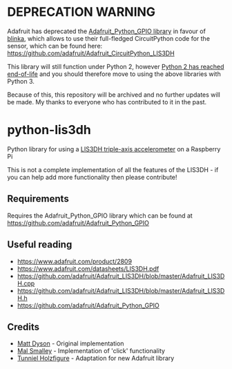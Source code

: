 # **DEPRECATION WARNING**
Adafruit has deprecated the [Adafruit_Python_GPIO library](https://github.com/adafruit/Adafruit_Python_GPIO) in favour of [blinka](https://github.com/adafruit/Adafruit_Blinka), which allows to use their full-fledged CircuitPython code for the sensor, which can be found here: https://github.com/adafruit/Adafruit_CircuitPython_LIS3DH

This library will still function under Python 2, however [Python 2 has reached end-of-life](https://www.python.org/doc/sunset-python-2/) and you should therefore move to using the above libraries with Python 3.

Because of this, this repository will be archived and no further updates will be made. My thanks to everyone who has contributed to it in the past.

# python-lis3dh
Python library for using a [LIS3DH triple-axis accelerometer](https://www.adafruit.com/products/2809) on a Raspberry Pi

This is not a complete implementation of all the features of the LIS3DH - if you can help add more functionality then please contribute!

## Requirements
Requires the Adafruit_Python_GPIO library which can be found at https://github.com/adafruit/Adafruit_Python_GPIO

## Useful reading
 * https://www.adafruit.com/product/2809
 * https://www.adafruit.com/datasheets/LIS3DH.pdf
 * https://github.com/adafruit/Adafruit_LIS3DH/blob/master/Adafruit_LIS3DH.cpp
 * https://github.com/adafruit/Adafruit_LIS3DH/blob/master/Adafruit_LIS3DH.h
 * https://github.com/adafruit/Adafruit_Python_GPIO

## Credits
 * [Matt Dyson](http://mattdyson.org) - Original implementation
 * [Mal Smalley](https://github.com/MalSmalley) - Implementation of 'click' functionality
 * [Tunniel Holzfigure](https://github.com/holzfigure) - Adaptation for new Adafruit library
